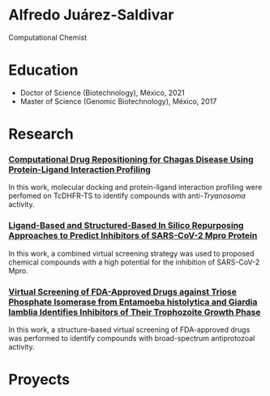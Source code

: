 # Alfredo Juárez-Saldivar
Computational Chemist

# Education
* Doctor of Science (Biotechnology), México, 2021
* Master of Science (Genomic Biotechnology), México, 2017

# Research
### [Computational Drug Repositioning for Chagas Disease Using Protein-Ligand Interaction Profiling](https://doi.org/10.3390/ijms21124270)
In this work, molecular docking and protein-ligand interaction profiling were perfomed on TcDHFR-TS to identify compounds with anti-*Tryanosoma* activity.

### [Ligand-Based and Structured-Based In Silico Repurposing Approaches to Predict Inhibitors of SARS-CoV-2 Mpro Protein](https://doi.org/10.3390/scipharm88040054)
In this work, a combined virtual screening strategy was used to proposed chemical compounds with a high potential for the inhibition of SARS-CoV-2 Mpro.

### [Virtual Screening of FDA-Approved Drugs against Triose Phosphate Isomerase from Entamoeba histolytica and Giardia lamblia Identifies Inhibitors of Their Trophozoite Growth Phase](https://doi.org/10.3390/ijms22115943)
In this work, a structure-based virtual screening of FDA-approved drugs was performed to identify compounds with broad-spectrum antiprotozoal activity.

# Proyects

